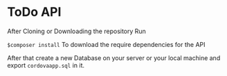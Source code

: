 # ToDo API

After Cloning or Downloading the repository Run

`$composer install`
To download the require dependencies for the API


After that create a new Database on your server or your local machine and export `cordovaapp.sql` in it.

